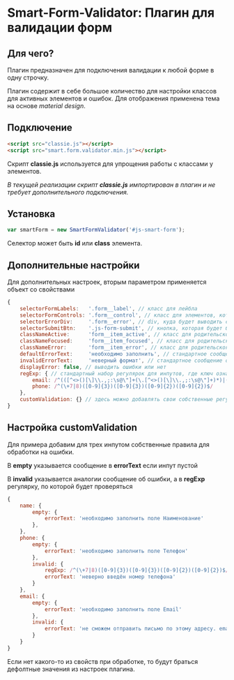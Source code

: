 # Smart-Form-Validator: Плагин для валидации форм

## Для чего?

Плагин предназначен для подключения валидации к любой форме в одну строчку.

Плагин содержит в себе большое количество для настройки классов для активных элементов и ошибок. Для отображения применена тема на основе _material design_.

## Подключение

```html
<script src="classie.js"></script>
<script src="smart.form.validator.min.js"></script>
```

Скрипт **classie.js** используется для упрощения работы с классами у элементов.

_В текущей реализации скрипт **classie.js** импортирован в плагин и не требует дополнительного подключения._

## Установка

```js
var smartForm = new SmartFormValidator('#js-smart-form');
```
Селектор может быть **id** или **class** элемента.

## Дополнительные настройки

Для дополнительных настроек, вторым параметром применяется объект со свойствами

```js
{
    selectorFormLabels:   '.form__label', // класс для лейбла
    selectorFormControls: '.form__control', // класс для элементов, которые будут валидироваться
    selectorErrorDiv:     '.form__error', // div, куда будет выводить сообщение об ошибки
    selectorSubmitBtn:    '.js-form-submit', // кнопка, которая будет блокироваться, если форма не валидна
    classNameActive:      'form__item_active', // класс для родительского div, означающий что элемент активен (есть значение в инпуте)
    classNameFocused:     'form__item_focused', // класс для родительского div, означающий что элемент в фокусе
    classNameError:       'form__item_error', // класс для родительского div, означающий что элемент с ошибкой
    defaultErrorText:     'необходимо заполнить', // стандартное сообщение об ошибке, если в инпут пустой
    invalidErrorText:     'неверный формат', // стандартное сообщение об ошибке, если в инпут ввели что-то и оно не подходит для регулярки
    displayError: false, // выводить ошибки или нет
    regExp: { // стандартный набор регулярок для инпутов, где ключ означает для какого элемента, связан с аттрибутом инпута data-field
        email: /^(([^<>()[\]\\.,;:\s@\"]+(\.[^<>()[\]\\.,;:\s@\"]+)*)|(\".+\"))@((\[[0-9]{1,3}\.[0-9]{1,3}\.[0-9]{1,3}\.[0-9]{1,3}\])|(([a-zA-Z\-0-9]+\.)+[a-zA-Z]{2,}))$/,
        phone: /^(\+7|8)([0-9]{3})([0-9]{3})([0-9]{2})([0-9]{2})$/
    },
    customValidation: {} // здесь можно добавлять свои собственные регулярки и сообщения об ошибке
}
```

## Настройка сustomValidation

Для примера добавим для трех инпутом собственные правила для обработки на ошибки.

В **empty** указывается сообщение в **errorText** если инпут пустой

В **invalid** указывается аналогии сообщение об ошибки, а в **regExp** регулярку, по которой будет проверяться

```js
{
    name: {
        empty: {
            errorText: 'необходимо заполнить поле Наименование'
        },
    },
    phone: {
        empty: {
            errorText: 'необходимо заполнить поле Телефон'
        },
        invalid: {
            regExp: /^(\+7|8)([0-9]{3})([0-9]{3})([0-9]{2})([0-9]{2})$/,
            errorText: 'неверно введён номер телефона'
        }
    },
    email: {
        empty: {
            errorText: 'необходимо заполнить поле Еmail'
        },
        invalid: {
            errorText: 'не сможем отправить письмо по этому адресу. email должен быть следующего формата, например, mymail@mailbox.ru'
        }
    }
}
```

Если нет какого-то из свойств при обработке, то будут браться дефолтные значения из настроек плагина.
